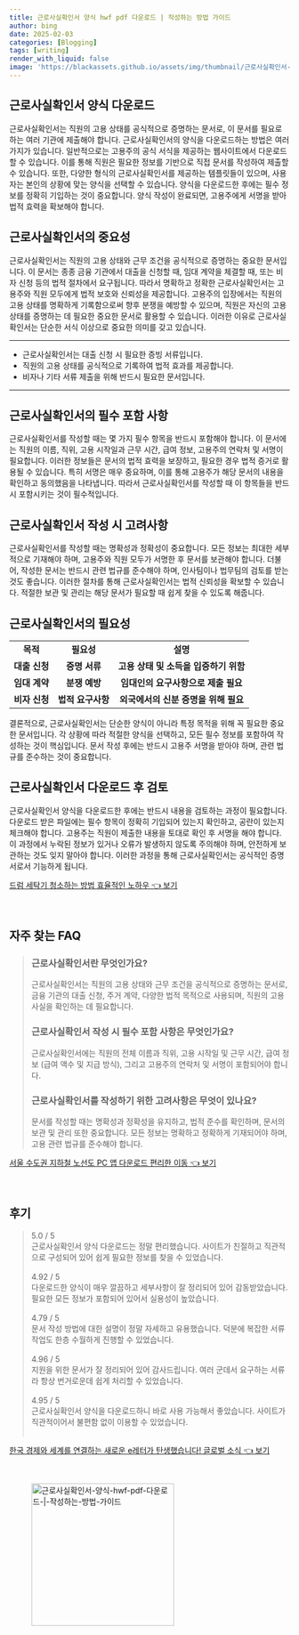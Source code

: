 ```yaml
---
title: 근로사실확인서 양식 hwf pdf 다운로드 | 작성하는 방법 가이드
author: bing
date: 2025-02-03
categories: [Blogging]
tags: [writing]
render_with_liquid: false
image: 'https://blackassets.github.io/assets/img/thumbnail/근로사실확인서-양식-hwf-pdf-다운로드-|-작성하는-방법-가이드.webp'
---
```



<h2 id='근로사실확인서_양식_다운로드'>근로사실확인서 양식 다운로드</h2>

<p>근로사실확인서는 직원의 고용 상태를 공식적으로 증명하는 문서로, 이 문서를 필요로 하는 여러 기관에 제출해야 합니다. 근로사실확인서의 양식을 다운로드하는 방법은 여러 가지가 있습니다. 일반적으로는 고용주의 공식 서식을 제공하는 웹사이트에서 다운로드할 수 있습니다. 이를 통해 직원은 필요한 정보를 기반으로 직접 문서를 작성하여 제출할 수 있습니다. 또한, 다양한 형식의 근로사실확인서를 제공하는 템플릿들이 있으며, 사용자는 본인의 상황에 맞는 양식을 선택할 수 있습니다. 양식을 다운로드한 후에는 필수 정보를 정확히 기입하는 것이 중요합니다. 양식 작성이 완료되면, 고용주에게 서명을 받아 법적 효력을 확보해야 합니다.</p>

<h2 id='근로사실확인서의_중요성'>근로사실확인서의 중요성</h2>

<p>근로사실확인서는 직원의 고용 상태와 근무 조건을 공식적으로 증명하는 중요한 문서입니다. 이 문서는 종종 금융 기관에서 대출을 신청할 때, 임대 계약을 체결할 때, 또는 비자 신청 등의 법적 절차에서 요구됩니다. 따라서 명확하고 정확한 근로사실확인서는 고용주와 직원 모두에게 법적 보호와 신뢰성을 제공합니다. 고용주의 입장에서는 직원의 고용 상태를 명확하게 기록함으로써 향후 분쟁을 예방할 수 있으며, 직원은 자신의 고용 상태를 증명하는 데 필요한 중요한 문서로 활용할 수 있습니다. 이러한 이유로 근로사실확인서는 단순한 서식 이상으로 중요한 의미를 갖고 있습니다.</p>

<hr />

<ul>
    <li>근로사실확인서는 대출 신청 시 필요한 증빙 서류입니다.</li>
    <li>직원의 고용 상태를 공식적으로 기록하여 법적 효과를 제공합니다.</li>
    <li>비자나 기타 서류 제출을 위해 반드시 필요한 문서입니다.</li>
</ul>

<hr />

<h2 id='근로사실확인서의_필수_포함사항'>근로사실확인서의 필수 포함 사항</h2>

<p>근로사실확인서를 작성할 때는 몇 가지 필수 항목을 반드시 포함해야 합니다. 이 문서에는 직원의 이름, 직위, 고용 시작일과 근무 시간, 급여 정보, 고용주의 연락처 및 서명이 필요합니다. 이러한 정보들은 문서의 법적 효력을 보장하고, 필요한 경우 법적 증거로 활용될 수 있습니다. 특히 서명은 매우 중요하며, 이를 통해 고용주가 해당 문서의 내용을 확인하고 동의했음을 나타냅니다. 따라서 근로사실확인서를 작성할 때 이 항목들을 반드시 포함시키는 것이 필수적입니다.</p>

<h2 id='근로사실확인서_작성시_고려사항'>근로사실확인서 작성 시 고려사항</h2>

<p>근로사실확인서를 작성할 때는 명확성과 정확성이 중요합니다. 모든 정보는 최대한 세부적으로 기재해야 하며, 고용주와 직원 모두가 서명한 후 문서를 보관해야 합니다. 더불어, 작성한 문서는 반드시 관련 법규를 준수해야 하며, 인사팀이나 법무팀의 검토를 받는 것도 좋습니다. 이러한 절차를 통해 근로사실확인서는 법적 신뢰성을 확보할 수 있습니다. 적절한 보관 및 관리는 해당 문서가 필요할 때 쉽게 찾을 수 있도록 해줍니다.</p>

<h2 id='근로사실확인서의_필요성'>근로사실확인서의 필요성</h2>

<table>
    <tr>
        <td style="text-align: center; height: 17px;"><b>목적</b></td>
        <td style="text-align: center; height: 17px;"><b>필요성</b></td>
        <td style="text-align: center; height: 17px;"><b>설명</b></td>
    </tr>
    <tr>
        <td style="text-align: center; height: 17px;"><b>대출 신청</b></td>
        <td style="text-align: center; height: 17px;"><b>증명 서류</b></td>
        <td style="text-align: center; height: 17px;"><b>고용 상태 및 소득을 입증하기 위함</b></td>
    </tr>
    <tr>
        <td style="text-align: center; height: 17px;"><b>임대 계약</b></td>
        <td style="text-align: center; height: 17px;"><b>분쟁 예방</b></td>
        <td style="text-align: center; height: 17px;"><b>임대인의 요구사항으로 제출 필요</b></td>
    </tr>
    <tr>
        <td style="text-align: center; height: 17px;"><b>비자 신청</b></td>
        <td style="text-align: center; height: 17px;"><b>법적 요구사항</b></td>
        <td style="text-align: center; height: 17px;"><b>외국에서의 신분 증명을 위해 필요</b></td>
    </tr>
</table>

<p>결론적으로, 근로사실확인서는 단순한 양식이 아니라 특정 목적을 위해 꼭 필요한 중요한 문서입니다. 각 상황에 따라 적절한 양식을 선택하고, 모든 필수 정보를 포함하여 작성하는 것이 핵심입니다. 문서 작성 후에는 반드시 고용주 서명을 받아야 하며, 관련 법규를 준수하는 것이 중요합니다.</p>

<h2 id='근로사실확인서_다운로드_후_검토'>근로사실확인서 다운로드 후 검토</h2>

<p>근로사실확인서 양식을 다운로드한 후에는 반드시 내용을 검토하는 과정이 필요합니다. 다운로드 받은 파일에는 필수 항목이 정확히 기입되어 있는지 확인하고, 공란이 있는지 체크해야 합니다. 고용주는 직원이 제출한 내용을 토대로 확인 후 서명을 해야 합니다. 이 과정에서 누락된 정보가 있거나 오류가 발생하지 않도록 주의해야 하며, 안전하게 보관하는 것도 잊지 말아야 합니다. 이러한 과정을 통해 근로사실확인서는 공식적인 증명서로서 기능하게 됩니다.</p>


<p><a class="click-button" title="드럼 세탁기 청소하는 방법 효율적인 노하우" href="https://blackassets.github.io/posts/%EB%93%9C%EB%9F%BC-%EC%84%B8%ED%83%81%EA%B8%B0-%EC%B2%AD%EC%86%8C%ED%95%98%EB%8A%94-%EB%B0%A9%EB%B2%95-%ED%9A%A8%EC%9C%A8%EC%A0%81%EC%9D%B8-%EB%85%B8%ED%95%98%EC%9A%B0/" rel="dofollow">드럼 세탁기 청소하는 방법 효율적인 노하우 👈 보기</a></p><br>
<h2 id='자주_찾는_FAQ'>자주 찾는 FAQ</h2>
<div itemscope="" itemtype="https://schema.org/FAQPage"> 
<blockquote> 
<div itemscope="" itemprop="mainEntity" itemtype="https://schema.org/Question"> 
<h3 itemprop="name">근로사실확인서란 무엇인가요?</h3> 
<div itemscope="" itemprop="acceptedAnswer" itemtype="https://schema.org/Answer"> 
<span itemprop="text"> 
<p>근로사실확인서는 직원의 고용 상태와 근무 조건을 공식적으로 증명하는 문서로, 금융 기관의 대출 신청, 주거 계약, 다양한 법적 목적으로 사용되며, 직원의 고용 사실을 확인하는 데 필요합니다.</p> 
</span> 
</div> 
</div> 

<div itemscope="" itemprop="mainEntity" itemtype="https://schema.org/Question"> 
<h3 itemprop="name">근로사실확인서 작성 시 필수 포함 사항은 무엇인가요?</h3> 
<div itemscope="" itemprop="acceptedAnswer" itemtype="https://schema.org/Answer"> 
<span itemprop="text"> 
<p>근로사실확인서에는 직원의 전체 이름과 직위, 고용 시작일 및 근무 시간, 급여 정보 (급여 액수 및 지급 방식), 그리고 고용주의 연락처 및 서명이 포함되어야 합니다.</p> 
</span> 
</div> 
</div> 

<div itemscope="" itemprop="mainEntity" itemtype="https://schema.org/Question"> 
<h3 itemprop="name">근로사실확인서를 작성하기 위한 고려사항은 무엇이 있나요?</h3> 
<div itemscope="" itemprop="acceptedAnswer" itemtype="https://schema.org/Answer"> 
<span itemprop="text"> 
<p>문서를 작성할 때는 명확성과 정확성을 유지하고, 법적 준수를 확인하며, 문서의 보관 및 관리 또한 중요합니다. 모든 정보는 명확하고 정확하게 기재되어야 하며, 고용 관련 법규를 준수해야 합니다.</p> 
</span> 
</div> 
</div> 
</blockquote> 
</div>
<p><a class="click-button" title="서울 수도권 지하철 노선도 PC 앱 다운로드 편리한 이동" href="https://blackassets.github.io/posts/%EC%84%9C%EC%9A%B8-%EC%88%98%EB%8F%84%EA%B6%8C-%EC%A7%80%ED%95%98%EC%B2%A0-%EB%85%B8%EC%84%A0%EB%8F%84-PC-%EC%95%B1-%EB%8B%A4%EC%9A%B4%EB%A1%9C%EB%93%9C-%ED%8E%B8%EB%A6%AC%ED%95%9C-%EC%9D%B4%EB%8F%99/" rel="dofollow">서울 수도권 지하철 노선도 PC 앱 다운로드 편리한 이동 👈 보기</a></p><br>
<h2 id='후기'>후기</h2>
<div itemscope itemtype="https://schema.org/Product">
  <blockquote>
  <div itemprop="review" itemscope itemtype="https://schema.org/Review">
      <div itemprop="reviewRating" itemscope itemtype="https://schema.org/Rating"> <span itemprop="ratingValue">5.0</span> / <span itemprop="bestRating">5</span> </div>
      <span itemprop="reviewBody">근로사실확인서 양식 다운로드는 정말 편리했습니다. 사이트가 친절하고 직관적으로 구성되어 있어 쉽게 필요한 정보를 찾을 수 있었습니다.</span>
  </div>
  <br>
  <div itemprop="review" itemscope itemtype="https://schema.org/Review">
      <div itemprop="reviewRating" itemscope itemtype="https://schema.org/Rating"> <span itemprop="ratingValue">4.92</span> / <span itemprop="bestRating">5</span> </div>
      <span itemprop="reviewBody">다운로드한 양식이 매우 깔끔하고 세부사항이 잘 정리되어 있어 감동받았습니다. 필요한 모든 정보가 포함되어 있어서 실용성이 높았습니다.</span>
  </div>
  <br>
  <div itemprop="review" itemscope itemtype="https://schema.org/Review">
      <div itemprop="reviewRating" itemscope itemtype="https://schema.org/Rating"> <span itemprop="ratingValue">4.79</span> / <span itemprop="bestRating">5</span> </div>
      <span itemprop="reviewBody">문서 작성 방법에 대한 설명이 정말 자세하고 유용했습니다. 덕분에 복잡한 서류 작업도 한층 수월하게 진행할 수 있었습니다.</span>
  </div>
  <br>
  <div itemprop="review" itemscope itemtype="https://schema.org/Review">
      <div itemprop="reviewRating" itemscope itemtype="https://schema.org/Rating"> <span itemprop="ratingValue">4.96</span> / <span itemprop="bestRating">5</span> </div>
      <span itemprop="reviewBody">지원을 위한 문서가 잘 정리되어 있어 감사드립니다. 여러 군데서 요구하는 서류라 항상 번거로운데 쉽게 처리할 수 있었습니다.</span>
  </div>
  <br>
  <div itemprop="review" itemscope itemtype="https://schema.org/Review">
      <div itemprop="reviewRating" itemscope itemtype="https://schema.org/Rating"> <span itemprop="ratingValue">4.95</span> / <span itemprop="bestRating">5</span> </div>
      <span itemprop="reviewBody">근로사실확인서 양식을 다운로드하니 바로 사용 가능해서 좋았습니다. 사이트가 직관적이어서 불편함 없이 이용할 수 있었습니다.</span>
  </div>
  <br>
  </blockquote>
</div>
<p><a class="click-button" title="한국 경제와 세계를 연결하는 새로운 e레터가 탄생했습니다! 글로벌 소식" href="https://blackassets.github.io/posts/%ED%95%9C%EA%B5%AD-%EA%B2%BD%EC%A0%9C%EC%99%80-%EC%84%B8%EA%B3%84%EB%A5%BC-%EC%97%B0%EA%B2%B0%ED%95%98%EB%8A%94-%EC%83%88%EB%A1%9C%EC%9A%B4-e%EB%A0%88%ED%84%B0%EA%B0%80-%ED%83%84%EC%83%9D%ED%96%88%EC%8A%B5%EB%8B%88%EB%8B%A4!-%EA%B8%80%EB%A1%9C%EB%B2%8C-%EC%86%8C%EC%8B%9D/" rel="dofollow">한국 경제와 세계를 연결하는 새로운 e레터가 탄생했습니다! 글로벌 소식 👈 보기</a></p><br>
<figure class="image"><img src="https://blackassets.github.io/assets/img/thumbnail/근로사실확인서-양식-hwf-pdf-다운로드-|-작성하는-방법-가이드.webp" alt="근로사실확인서-양식-hwf-pdf-다운로드-|-작성하는-방법-가이드" width="256" height="256"></figure>